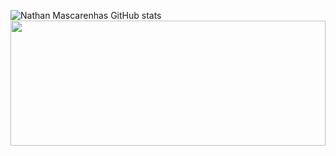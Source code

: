 ![Nathan Mascarenhas GitHub stats](https://github-readme-stats.vercel.app/api?username=nathan-mascarenhas&theme=gotham&show_icons=true)
<a href="https://github.com/nathan-mascarenhas/github-readme-stats" title="Go to Source"><img width="100%" height="200" src="https://github-readme-stats.vercel.app/api?username=nathan-mascarenhas&show_icons=true&theme=gotham"></a>
